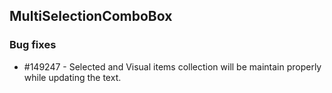 ## MultiSelectionComboBox

### Bug fixes

* \#149247 - Selected and Visual items collection will be maintain properly while updating the text.
